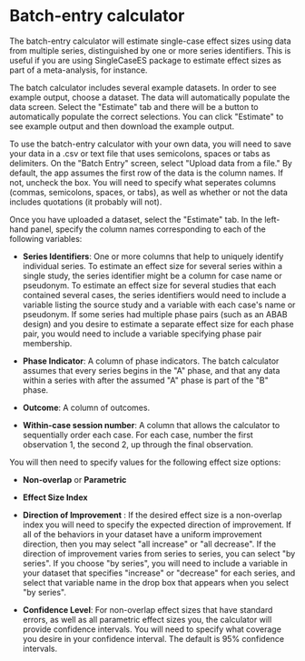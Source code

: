 # Batch-entry calculator

The batch-entry calculator will estimate single-case effect sizes using data 
from multiple series, distinguished by one or more series identifiers. This is 
useful if you are using SingleCaseES package to estimate effect sizes as 
part of a meta-analysis, for instance. 

The batch calculator includes several example datasets. In order to see example 
output, choose a dataset. The data will automatically populate the data screen. 
Select the "Estimate" tab and there will be a button to automatically populate
the correct selections. You can click "Estimate" to see example output and then 
download the example output.

To use the batch-entry calculator with your own data, you will need to save your data in a .csv
or text file that uses semicolons, spaces or tabs as delimiters. On the "Batch Entry" screen, 
select "Upload data from a file." By default, the app assumes the first row of the data is the column names. If not, uncheck the box. You will need to specify what seperates columns (commas, semicolons, spaces, or tabs), as well as whether or not the data includes quotations (it probably will not).

Once you have uploaded a dataset, select the "Estimate" tab. In the left-hand panel, 
specify the column names corresponding to each of the following variables:

- __Series Identifiers__: One or more columns that help to uniquely identify individual
  series. To estimate an effect size for several series within a single study, the series identifier 
  might be a column for case name or pseudonym. To estimate an effect size for several studies that 
  each contained several cases, the series identifiers would need to include a variable listing the 
  source study and a variable with each case's name or pseudonym. If some series had multiple phase
  pairs (such as an ABAB design) and you desire to estimate a separate effect size for each phase 
  pair, you would  need to include a variable specifying phase pair membership.

- __Phase Indicator__: A column of phase indicators. The batch calculator assumes that every series
  begins in the "A" phase, and that any data within a series with after the assumed "A" phase is part
  of the "B" phase.
  
- __Outcome__: A column of outcomes.
  
- __Within-case session number__: A column that allows the calculator
  to sequentially order each case. For each case, number the first observation 1,
  the second 2, up through the final observation.
  
You will then need to specify values for the following effect size options: 

- __Non-overlap__ or __Parametric__

- __Effect Size Index__

- __Direction of Improvement__ : If the desired effect size is a non-overlap index you will
  need to specify the expected direction of improvement. If all of the behaviors in your dataset have a uniform            improvement direction, then you may select "all increase" or "all decrease". If the direction of improvement
  varies from series to series, you can select "by series". If you choose "by series", you will need 
  to include a variable in your dataset that specifies "increase" or "decrease" for each series, and
  select that variable name in the drop box that appears when you select "by series".
    
- __Confidence Level__:  For non-overlap effect sizes that have standard errors, as well as all parametric 
  effect sizes you, the calculator will provide confidence intervals. You will need to specify what coverage
  you desire in your confidence interval. The default is 95% confidence intervals.
